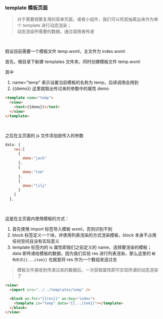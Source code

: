 ### template 模板页面

> 对于需要频繁复用的简单页面，或者小组件，我们可以将其抽离出来作为单个 template 进行动态渲染；  
> 动态渲染所需要的数据，通过调用者传递

<br>

假设目前需要一个模板文件 temp.wxml，主文件为 index.wxml

首先，根目录下新建 templates 文件夹，同时创建模板文件 temp.wxml

其中

1. name="temp" 表示设置当前模板的名称为 temp，后续调用会用到
2. {{demo}} 这里就取出传过来的参数中的属性 demo

```html
<template name="temp">
  <view>
    <text>{{demo}}</text>
  </view>
</template>
```

<br>

之后在主页面的 js 文件添加欲传入的参数

```js
data: {
    res:[
      {
        demo:"jack"
      },
      {
        demo:"tom"
      },
      {
        demo:"lily"
      }
    ]
  },
```

<br>

这是在主页面内使用模板的方式：

1. 首先使用 import 标签导入模板 wxml，否则识别不到
2. block 标签定义一个块，并使用列表渲染的方式渲染模板，block 本身不占用任何空间且没有实际意义
3. template 标签内的 is 属性即我们之前定义的 name，选择要渲染的模板；  
   data 即传递给模板的数据，因为我们实验 res 进行列表渲染，那么这里的 `解构形式{{...item}}` 也就是将 res 作为一个数组发送过去

> 模板文件接收到传递过来的数据后，一次获取属性即可实现所谓的动态渲染了

```html
<view>
  <import src="../../templates/temp" />

  <block wx:for="{{res}}" wx:key="index">
    <template is="temp" data="{{...item}}"></template>
  </block>
</view>
```

<br>
